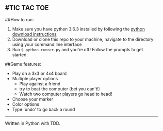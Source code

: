 #TIC TAC TOE
----------

##How to run:

 1. Make sure you have python 3.6.3 installed by following the [python
    download instructions](https://www.python.org/downloads/)  
 2. Download or clone this repo to your machine, navigate to the directory using your command line interface
 3. Run `$ python runner.py` and you're off! Follow the prompts to get started.

##Game features: 
 - Play on a 3x3 or 4x4 board
 - Multiple player options
   - Play against a friend
   - try to beat the computer (bet you can't!)
   - Watch two computer players go head to head!
 - Choose your marker
 - Color options
 - Type 'undo' to go back a round





----------
Written in Python with TDD.
